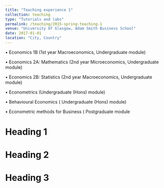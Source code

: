 ```yaml
---
title: "Teaching experience 1"
collection: teaching
type: "Tutorials and labs"
permalink: /teaching/2015-spring-teaching-1
venue: "University Of Glasgow, Adam Smith Business School"
date: 2017-01-01
location: "City, Country"
---
```


• Economics 1B (1st year Macroeconomics, Undergraduate module)

• Economics 2A: Mathematics (2nd year Microeconomics, Undergraduate module)

• Economics 2B: Statistics (2nd year Macroeconomics, Undergraduate module)

• Econometrics (Undergraduate (Hons) module)

• Behavioural Economics ( Undergraduate (Hons) module)

• Econometric methods for Business ( Postgraduate module

Heading 1
======

Heading 2
======

Heading 3
======
